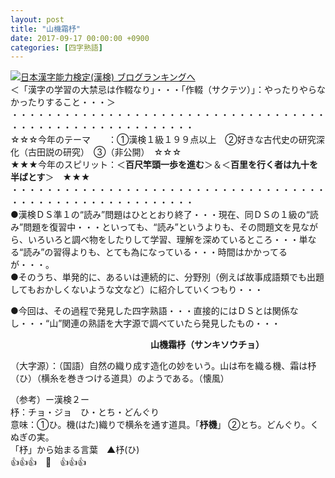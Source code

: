 ```yaml
---
layout: post
title: "山機霜杼"
date: 2017-09-17 00:00:00 +0900
categories: [四字熟語]
---
```


[![](/syuusyuu9701/assets/images/山機霜杼-br_c_3028_1.gif)](http://blog.with2.net/link.php?1659096:3028 "日本漢字能力検定(漢検) ブログランキングへ")[日本漢字能力検定(漢検) ブログランキングへ](http://blog.with2.net/link.php?1659096:3028)  
＜「漢字の学習の大禁忌は作輟なり」・・・「作輟（サクテツ）」：やったりやらなかったりすること・・・＞  
・・・・・・・・・・・・・・・・・・・・・・・・・・・・・・・・・・・・・・・・・・・・・・・・・・・・・・・・・  
☆☆☆今年のテーマ　　：①漢検１級１９９点以上　②好きな古代史の研究深化（古田説の研究）　③（非公開）　☆☆☆　　  
★★★今年のスピリット：＜**百尺竿頭一歩を進む**＞＆＜**百里を行く者は九十を半ばとす**＞　★★★  
・・・・・・・・・・・・・・・・・・・・・・・・・・・・・・・・・・・・・・・・・・・・・・・・・・・・・・・・・  
●漢検ＤＳ準１の“読み”問題はひととおり終了・・・現在、同ＤＳの１級の“読み”問題を復習中・・・といっても、“読み”というよりも、その問題文を見ながら、いろいろと調べ物をしたりして学習、理解を深めているところ・・・単なる“読み”の習得よりも、とても為になっている・・・時間はかかってるが・・・。  
●そのうち、単発的に、あるいは連続的に、分野別（例えば故事成語類でも出題してもおかしくないような文など）に紹介していくつもり・・・  
  
●今回は、その過程で発見した四字熟語・・・直接的にはＤＳとは関係なし・・・“山”関連の熟語を大字源で調べていたら発見したもの・・・  
  
  
　　　　　　　　　　　　　　　　**山機霜杼（サンキソウチョ）**  
  
（大字源）：（国語）自然の織り成す造化の妙をいう。山は布を織る機、霜は杼（ひ）（横糸を巻きつける道具）のようである。（懐風）  
  
（参考）ー漢検２ー  
杼：チョ・ジョ　ひ・とち・どんぐり  
意味：①ひ。機(はた)織りで横糸を通す道具。「**杼機**」 ②とち。どんぐり。くぬぎの実。  
「杼」から始まる言葉　▲杼(ひ)  
👍👍👍　🐔　👍👍👍